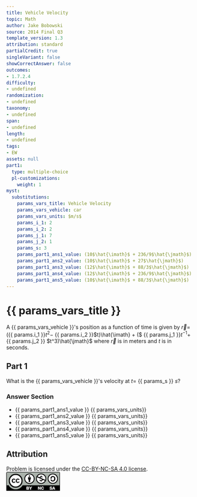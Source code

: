 ```yaml
---
title: Vehicle Velocity
topic: Math
author: Jake Bobowski
source: 2014 Final Q3
template_version: 1.3
attribution: standard
partialCredit: true
singleVariant: false
showCorrectAnswer: false
outcomes:
- 1.7.2.4
difficulty:
- undefined
randomization:
- undefined
taxonomy:
- undefined
span:
- undefined
length:
- undefined
tags:
- EW
assets: null
part1:
  type: multiple-choice
  pl-customizations:
    weight: 1
myst:
  substitutions:
    params_vars_title: Vehicle Velocity
    params_vars_vehicle: car
    params_vars_units: $m/s$
    params_i_1: 2
    params_i_2: 2
    params_j_1: 7
    params_j_2: 1
    params_s: 3
    params_part1_ans1_value: (10$\hat{\imath}$ + 236/9$\hat{\jmath}$)
    params_part1_ans2_value: (10$\hat{\imath}$ + 27$\hat{\jmath}$)
    params_part1_ans3_value: (12$\hat{\imath}$ + 88/3$\hat{\jmath}$)
    params_part1_ans4_value: (12$\hat{\imath}$ + 236/9$\hat{\jmath}$)
    params_part1_ans5_value: (10$\hat{\imath}$ + 88/3$\hat{\jmath}$)
---
```

# {{ params_vars_title }}
A {{ params_vars_vehicle }}'s position as a function of time is given by $\vec{r} =$ ({{ params.i_1 }}$t^2 -$ {{ params.i_2 }}$t)\hat{\imath} + ($ {{ params.j_1 }}$t^{-1}+$ {{ params.j_2 }} $t^3)\hat{\jmath}$ where $\vec{r}$ is in meters and $t$ is in seconds.

## Part 1

What is the {{ params_vars_vehicle }}'s velocity at $t=$ {{ params_s }} $s$?

### Answer Section

- {{ params_part1_ans1_value }} {{ params_vars_units}}
- {{ params_part1_ans2_value }} {{ params_vars_units}}
- {{ params_part1_ans3_value }} {{ params_vars_units}}
- {{ params_part1_ans4_value }} {{ params_vars_units}}
- {{ params_part1_ans5_value }} {{ params_vars_units}}

## Attribution

Problem is licensed under the [CC-BY-NC-SA 4.0 license](https://creativecommons.org/licenses/by-nc-sa/4.0/).<br> ![The Creative Commons 4.0 license requiring attribution-BY, non-commercial-NC, and share-alike-SA license.](https://raw.githubusercontent.com/firasm/bits/master/by-nc-sa.png)